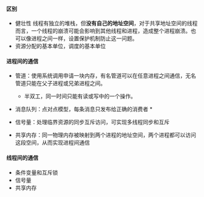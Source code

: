 #### 区别
  * 健壮性
  线程有独立的堆栈，但**没有自己的地址空间**，对于共享地址空间的线程而言，一个线程的崩溃可能会影响到其他线程和进程，造成整个进程崩溃。也可以像进程之间一样，设置保护机制防止这一问题。
  * 资源分配的基本单位，调度的基本单位

#### 进程间的通信
  * 管道：使用系统调用申请一块内存，有名管道可以在任意进程之间通信，无名管道只能在父子进程或兄弟进程之间。
    - 半双工，同一时间只能有读或写中的一个操作。
  * 消息队列：点对点模型，每条消息只发布给正确的消费者
    * 
  
  * 信号量：处理临界资源的同步互斥访问，可实现多线程同步和互斥
  
  * 共享内存：同一物理内存被映射到两个进程的地址空间，两个进程都可以访问这段空间，从而实现进程间通信

#### 线程间的通信
  * 条件变量和互斥锁
  * 信号量
  * 共享内存 